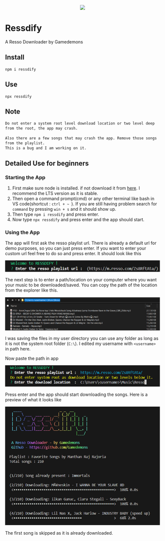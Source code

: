 <p align="center" width="100%">
    <img width="16%" src="https://raw.githubusercontent.com/Gamedemons/Ressdify/main/assets/Cjdowner-Cryptocurrency-Flat-Request-Network-REQ.ico">
</p>

# Ressdify

A Resso Downloader by Gamedemons

## Install
```
npm i ressdify
```

## Use
```
npx ressdify
```

## Note
```
Do not enter a system root level download location or two level deep from the root, the app may crash. 

Also there are a few songs that may crash the app. Remove those songs from the playlist.
This is a bug and I am working on it.
```

## Detailed Use for beginners
### Starting the App
1. First make sure node is installed. if not download it from [here](https://nodejs.org/en/download). I recommend the LTS version as it is stable.
2. Then open a command prompt(cmd) or any other terminal like bash in VS code(shortcut : `ctrl + ~ `). If you are still having problem search for `command` by pressing `win + s` and it should show up.
3. Then type `npm i ressdify` and press enter.
4. Now type `npx ressdify` and press enter and the app should start.
### Using the App
The app will first ask the resso playlist url. There is already a default url for demo purposes, so you can just press enter.
If you want to enter your custom url feel free to do so and press enter. It should look like this

![](./assets/step_1.png)

The next step is to enter a path/location on your computer where you want your music to be downloaded/saved. You can copy the path of the location from the explorer like this.

![](./assets/explorer_path.png)

I was saving the files in my user directory you can use any folder as long as it is not the system root folder (`C:\`). I edited my username with `<username>` in path here.

Now paste the path in app

![](./assets/step_2.png)

Press enter and the app should start downloading the songs.
Here is a preview of what it looks like

![](./assets/app_preview.png)

The first song is skipped as it is already downloaded.
